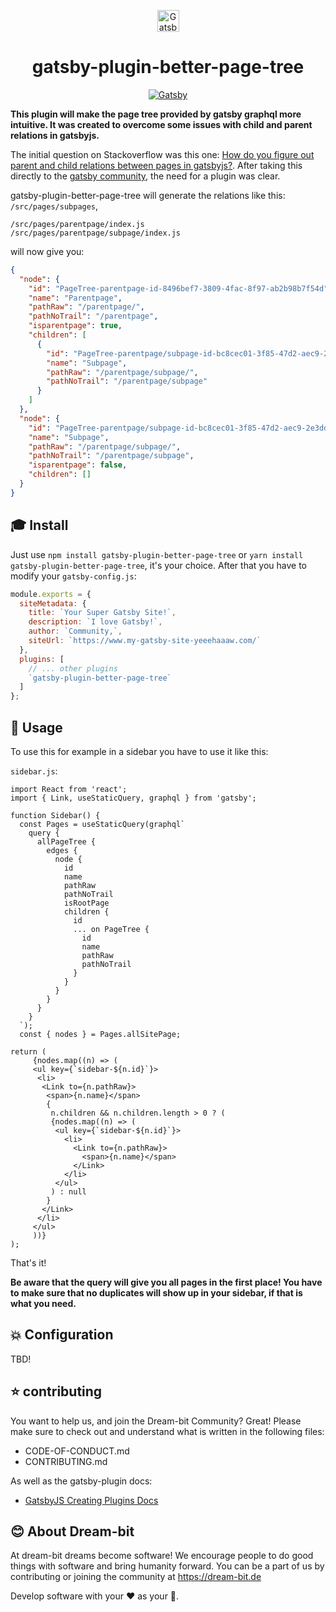 <p align="center">
<a href="https://www.gatsbyjs.com/">
  <img alt="Gatsby" src="https://camo.githubusercontent.com/c82d5dbe0efc4f71771b4c656fd96b91d6103a8d/68747470733a2f2f7777772e6761747362796a732e636f6d2f4761747362792d4d6f6e6f6772616d2e737667" width="35" />
</a>
</p>
<h1 align="center">
  gatsby-plugin-better-page-tree
</h1>

<p align="center">
  <a href="http://makeapullrequest.com">  
      <img alt="Gatsby" src="https://img.shields.io/badge/PRs-welcome-brightgreen" />
  </a>
</p>

**This plugin will make the page tree provided by gatsby graphql more intuitive. It was created to overcome some issues with child and parent relations in gatsbyjs.**

The initial question on Stackoverflow was this one: [How do you figure out parent and child relations between pages in gatsbyjs?](https://stackoverflow.com/questions/63674700/how-do-you-figure-out-parent-and-child-relations-between-pages-in-gatsbyjs). After taking this directly to the [gatsby community](https://github.com/gatsbyjs/gatsby/issues/26752), the need for a plugin was clear.

 gatsby-plugin-better-page-tree will generate the relations like this: `/src/pages/subpages`,

```
/src/pages/parentpage/index.js
/src/pages/parentpage/subpage/index.js
```

will now give you:

```JSON
{
  "node": {
    "id": "PageTree-parentpage-id-8496bef7-3809-4fac-8f97-ab2b98b7f54d",
    "name": "Parentpage",
    "pathRaw": "/parentpage/",
    "pathNoTrail": "/parentpage",
    "isparentpage": true,
    "children": [
      {
        "id": "PageTree-parentpage/subpage-id-bc8cec01-3f85-47d2-aec9-2e3ddc76df32",
        "name": "Subpage",
        "pathRaw": "/parentpage/subpage/",
        "pathNoTrail": "/parentpage/subpage"
      }
    ]
  },
  "node": {
    "id": "PageTree-parentpage/subpage-id-bc8cec01-3f85-47d2-aec9-2e3ddc76df32",
    "name": "Subpage",
    "pathRaw": "/parentpage/subpage/",
    "pathNoTrail": "/parentpage/subpage",
    "isparentpage": false,
    "children": []
  }
}
```

## :mortar_board: Install

Just use `npm install gatsby-plugin-better-page-tree` or `yarn install gatsby-plugin-better-page-tree`, it's your choice.
After that you have to modify your `gatsby-config.js`:

```javascript
module.exports = {
  siteMetadata: {
    title: `Your Super Gatsby Site!`,
    description: `I love Gatsby!`,
    author: `Community,`,
    siteUrl: `https://www.my-gatsby-site-yeeehaaaw.com/`
  },
  plugins: [
    // ... other plugins
    `gatsby-plugin-better-page-tree`
  ]
};
```

## :tada: Usage

To use this for example in a sidebar you have to use it like this:

`sidebar.js`:

```JSX
import React from 'react';
import { Link, useStaticQuery, graphql } from 'gatsby';

function Sidebar() {
  const Pages = useStaticQuery(graphql`
    query {
      allPageTree {
        edges {
          node {
            id
            name
            pathRaw
            pathNoTrail
            isRootPage
            children {
              id
              ... on PageTree {
                id
                name
                pathRaw
                pathNoTrail
              }
            }
          }
        }
      }
    }
  `);
  const { nodes } = Pages.allSitePage;

return (
     {nodes.map((n) => (
     <ul key={`sidebar-${n.id}`}>
      <li>
       <Link to={n.pathRaw}>
        <span>{n.name}</span>
        {
         n.children && n.children.length > 0 ? (
         {nodes.map((n) => (
          <ul key={`sidebar-${n.id}`}>
            <li>
              <Link to={n.pathRaw}>
                <span>{n.name}</span> 
              </Link>
            </li>
          </ul>
         ) : null
        }
       </Link>
      </li>
     </ul>
     ))}
);

```

That's it!

**Be aware that the query will give you all pages in the first place! You have to make sure that no duplicates will show up in your sidebar, if that is what you need.**

## :collision: Configuration

TBD!

## :star: contributing

You want to help us, and join the Dream-bit Community?
Great! Please make sure to check out and understand what is written in the following files:

- CODE-OF-CONDUCT.md
- CONTRIBUTING.md

As well as the gatsby-plugin docs:

- [GatsbyJS Creating Plugins Docs](https://www.gatsbyjs.com/docs/creating-plugins/)

## :blush: About Dream-bit

At dream-bit dreams become software!
We encourage people to do good things with software and bring humanity forward.
You can be a part of us by contributing or joining the community at https://dream-bit.de

Develop software with your :heart: as your :brain:.
